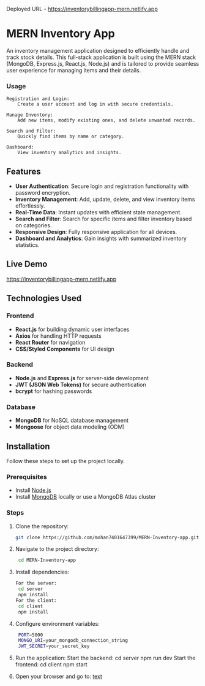 Deployed URL - https://inventorybillingapp-mern.netlify.app


# MERN Inventory App

An inventory management application designed to efficiently handle and track stock details. This full-stack application is built using the MERN stack (MongoDB, Express.js, React.js, Node.js) and is tailored to provide seamless user experience for managing items and their details.

### Usage

    Registration and Login:
        Create a user account and log in with secure credentials.

    Manage Inventory:
        Add new items, modify existing ones, and delete unwanted records.

    Search and Filter:
        Quickly find items by name or category.

    Dashboard:
        View inventory analytics and insights.

## Features

- **User Authentication**: Secure login and registration functionality with password encryption.
- **Inventory Management**: Add, update, delete, and view inventory items effortlessly.
- **Real-Time Data**: Instant updates with efficient state management.
- **Search and Filter**: Search for specific items and filter inventory based on categories.
- **Responsive Design**: Fully responsive application for all devices.
- **Dashboard and Analytics**: Gain insights with summarized inventory statistics.

## Live Demo

   https://inventorybillingapp-mern.netlify.app

## Technologies Used

### Frontend
- **React.js** for building dynamic user interfaces
- **Axios** for handling HTTP requests
- **React Router** for navigation
- **CSS/Styled Components** for UI design

### Backend
- **Node.js** and **Express.js** for server-side development
- **JWT (JSON Web Tokens)** for secure authentication
- **bcrypt** for hashing passwords

### Database
- **MongoDB** for NoSQL database management
- **Mongoose** for object data modeling (ODM)

## Installation

Follow these steps to set up the project locally.

### Prerequisites
- Install [Node.js](https://nodejs.org/)
- Install [MongoDB](https://www.mongodb.com/try/download/community) locally or use a MongoDB Atlas cluster

### Steps

1. Clone the repository:
   ```bash
   git clone https://github.com/mohan7401647399/MERN-Inventory-app.git

2. Navigate to the project directory:
   ```bash
    cd MERN-Inventory-app

3. Install dependencies:
   ```bash
   For the server:
    cd server
    npm install
   For the client:
    cd client
    npm install

4. Configure environment variables:
   ```bash
    PORT=5000
    MONGO_URI=your_mongodb_connection_string
    JWT_SECRET=your_secret_key

5. Run the application:
    Start the backend:
        cd server
        npm run dev
    Start the frontend:
        cd client
        npm start
        
6. Open your browser and go to:
    [text](http://localhost:3000)
